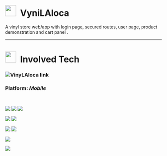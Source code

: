 # <img src="https://cdn-icons-png.flaticon.com/128/483/483064.png" width="35">&nbsp; VyniLAloca

A vinyl store web/app with login page, secured routes, user page, product demonstration and cart panel .

___


# <img src="https://cdn-icons-png.flaticon.com/128/4489/4489661.png" width="35">&nbsp; Involved Tech

### ![VinyLAloca link](https://vinylaloca.netlify.app/)

### <b>Platform:</b> <i>Mobile</i>
<br/>

![](https://img.shields.io/badge/Tools-WinTerminal-informational?style=flat&logo=windowsterminal&color=4D4D4D)
![](https://img.shields.io/badge/Tools-Ubuntu-informational?style=flat&logo=ubuntu&color=E95420)
![](https://img.shields.io/badge/Tools-VSCode-informational?style=flat&logo=visualstudiocode&color=007ACC)


![](https://img.shields.io/badge/Framework-React-informational?style=flat&logo=react&color=61DAFB)
![](https://img.shields.io/badge/Framework-ReactRouter-informational?style=flat&logo=reactrouter&color=CA4245)


![](https://img.shields.io/badge/Tool-Node.js-informational?style=flat&logo=node.js&color=339933)
![](https://img.shields.io/badge/Tool-NPM-informational?style=flat&logo=npm&color=CB3837)

![](https://img.shields.io/badge/Style-Tailwind-informational?style=flat&logo=tailwindcss&color=06B6D4)

![](https://img.shields.io/badge/Deploy-Netlify-informational?style=flat&logo=netlify&color=00C7B7)
